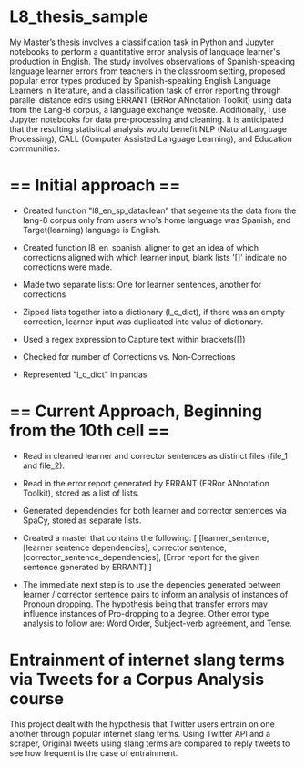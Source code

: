 # L8_thesis_sample

My Master’s thesis involves a classification task in Python and Jupyter notebooks to perform a quantitative error analysis of language learner's production in English. The study involves observations of Spanish-speaking language learner errors from teachers in the classroom setting, proposed popular error types produced by Spanish-speaking English Language Learners in literature, and a classification task of error reporting through parallel distance edits using ERRANT (ERRor ANnotation Toolkit) using data from the Lang-8 corpus, a language exchange website. Additionally, I use Jupyter notebooks for data pre-processing and cleaning. It is anticipated that the resulting statistical analysis would benefit NLP (Natural Language Processing), CALL (Computer Assisted Language Learning), and Education communities.


# == Initial approach ==

- Created function "l8_en_sp_dataclean" that segements the data from the lang-8 corpus only from users who's home language was Spanish, and Target(learning) language is English.

- Created function l8_en_spanish_aligner to get an idea of which corrections aligned with which learner input, blank lists '[]' indicate no corrections were made.

- Made two separate lists: One for learner sentences, another for corrections

- Zipped lists together into a dictionary (l_c_dict), if there was an empty correction, learner input was duplicated into value of dictionary.

- Used a regex expression to Capture text within brackets([])

- Checked for number of Corrections vs. Non-Corrections

- Represented "l_c_dict" in pandas

# == Current Approach, Beginning from the 10th cell ==

- Read in cleaned learner and corrector sentences as distinct files (file_1 and file_2).
- Read in the error report generated by ERRANT (ERRor ANnotation Toolkit), stored as a list of lists.
- Generated dependencies for both learner and corrector sentences via SpaCy, stored as separate lists.
- Created a master that contains the following: 
[
[learner_sentence,
[learner sentence dependencies], 
corrector sentence,
[corrector_sentence_dependencies], 
[Error report for the given sentence generated by ERRANT] 
]

- The immediate next step is to use the depencies generated between learner / corrector sentence pairs to inform an analysis of instances of Pronoun dropping. The hypothesis being that transfer errors may influence instances of Pro-dropping to a degree. Other error type analysis to follow are: Word Order, Subject-verb agreement, and Tense.

# Entrainment of internet slang terms via Tweets for a Corpus Analysis course

This project dealt with the hypothesis that Twitter users entrain on one another through popular internet slang terms. Using Twitter API and a scraper, Original tweets using slang terms are compared to reply tweets to see how frequent is the case of entrainment.
